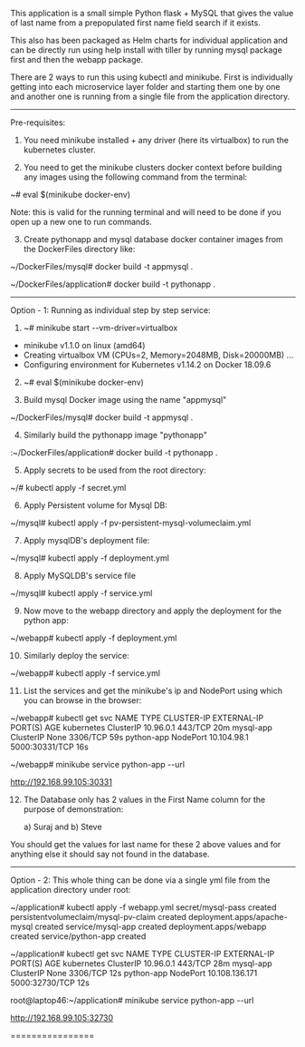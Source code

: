 This application is a small simple Python flask + MySQL that gives the value of last name from a prepopulated first name field search if it exists.

This also has been packaged as Helm charts for individual application and can be directly run using help install with tiller by running mysql package first and then the webapp package.

There are 2 ways to run this using kubectl and minikube. First is individually getting into each microservice layer folder and starting them one by one and another one is running from a single file from the application directory.

--------------------

Pre-requisites:

1) You need minikube installed + any driver (here its virtualbox) to run the kubernetes cluster.

2) You need to get the minikube clusters docker context before building any images using the following command from the terminal:

~# eval $(minikube docker-env)

Note: this is valid for the running terminal and will need to be done if you open up a new one to run commands.

3) Create pythonapp and mysql database docker container images from the DockerFiles directory like:

 ~/DockerFiles/mysql# docker build -t appmysql .

 ~/DockerFiles/application# docker build -t pythonapp .
 
---------------

Option - 1: Running as individual step by step service:

1) ~# minikube start --vm-driver=virtualbox
* minikube v1.1.0 on linux (amd64)
* Creating virtualbox VM (CPUs=2, Memory=2048MB, Disk=20000MB) ...
* Configuring environment for Kubernetes v1.14.2 on Docker 18.09.6

	
2) ~# eval $(minikube docker-env)

3) Build mysql Docker image using the name "appmysql"

 ~/DockerFiles/mysql# docker build -t appmysql .

4) Similarly build the pythonapp image  "pythonapp"

:~/DockerFiles/application# docker build -t pythonapp .

5) Apply secrets to be used from the root directory:

~/# kubectl apply -f secret.yml

6) Apply Persistent volume for Mysql DB:

~/mysql# kubectl apply -f pv-persistent-mysql-volumeclaim.yml

7) Apply mysqlDB's deployment file:

~/mysql# kubectl apply -f deployment.yml

8) Apply MySQLDB's service file

~/mysql# kubectl apply -f service.yml 

9) Now move to the webapp directory and apply the deployment for the python app:

~/webapp# kubectl apply -f deployment.yml

10) Similarly deploy the service:

~/webapp# kubectl apply -f service.yml


11) List the services and get the minikube's ip and NodePort using which you can browse in the browser: 

~/webapp# kubectl get svc
NAME         TYPE        CLUSTER-IP    EXTERNAL-IP   PORT(S)          AGE
kubernetes   ClusterIP   10.96.0.1     <none>        443/TCP          20m
mysql-app    ClusterIP   None          <none>        3306/TCP         59s
python-app   NodePort    10.104.98.1   <none>        5000:30331/TCP   16s

~/webapp# minikube service python-app --url

http://192.168.99.105:30331


12) The Database only has 2 values in the First Name column for the purpose of demonstration: 

    a) Suraj and b) Steve 

You should get the values for last name for these 2 above values and for anything else it should say not found in the database.

------------------------

Option - 2: This whole thing can be done via a single yml file from the application directory under root: 

~/application# kubectl apply -f webapp.yml 
secret/mysql-pass created
persistentvolumeclaim/mysql-pv-claim created
deployment.apps/apache-mysql created
service/mysql-app created
deployment.apps/webapp created
service/python-app created


~/application# kubectl get svc
NAME         TYPE        CLUSTER-IP       EXTERNAL-IP   PORT(S)          AGE
kubernetes   ClusterIP   10.96.0.1        <none>        443/TCP          28m
mysql-app    ClusterIP   None             <none>        3306/TCP         12s
python-app   NodePort    10.108.136.171   <none>        5000:32730/TCP   12s

root@laptop46:~/application# minikube service python-app --url

http://192.168.99.105:32730


================
